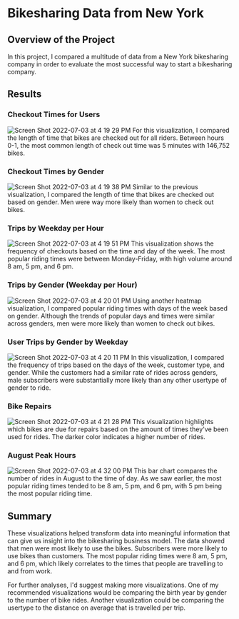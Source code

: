 # Bikesharing Data from New York


## Overview of the Project
In this project, I compared a multitude of data from a New York bikesharing company in order to evaluate the most successful way to start a bikesharing company.


## Results

### Checkout Times for Users
![Screen Shot 2022-07-03 at 4 19 29 PM](https://user-images.githubusercontent.com/101145419/177059387-d3de6b83-d991-423c-9d32-576e3f6c4a98.png)
For this visualization, I compared the length of time that bikes are checked out for all riders. Between hours 0-1, the most common length of check out time was 5 minutes with 146,752 bikes.

### Checkout Times by Gender
![Screen Shot 2022-07-03 at 4 19 38 PM](https://user-images.githubusercontent.com/101145419/177059419-7263184a-ce11-44e8-86ab-4c35dec2a13f.png)
Similar to the previous visualization, I compared the length of time that bikes are checked out based on gender. Men were way more likely than women to check out bikes.

### Trips by Weekday per Hour
![Screen Shot 2022-07-03 at 4 19 51 PM](https://user-images.githubusercontent.com/101145419/177059446-290d2717-a86f-46e3-9870-aebd267498f8.png)
This visualization shows the frequency of checkouts based on the time and day of the week. The most popular riding times were between Monday-Friday, with high volume around 8 am, 5 pm, and 6 pm. 

### Trips by Gender (Weekday per Hour)
![Screen Shot 2022-07-03 at 4 20 01 PM](https://user-images.githubusercontent.com/101145419/177059465-502c7276-92d1-4ad8-8762-65dc8467858a.png)
Using another heatmap visualization, I compared popular riding times with days of the week based on gender. Although the trends of popular days and times were similar across genders, men were more likely than women to check out bikes.

### User Trips by Gender by Weekday
![Screen Shot 2022-07-03 at 4 20 11 PM](https://user-images.githubusercontent.com/101145419/177059479-3741a772-4e03-4e44-9db9-70dd977184a1.png)
In this visualization, I compared the frequency of trips based on the days of the week, customer type, and gender. While the customers had a similar rate of rides across genders, male subscribers were substantially more likely than any other usertype of gender to ride.

### Bike Repairs
![Screen Shot 2022-07-03 at 4 21 28 PM](https://user-images.githubusercontent.com/101145419/177059498-9bb57244-265a-43d9-bed4-6ef0b5f88228.png)
This visualization highlights which bikes are due for repairs based on the amount of times they've been used for rides. The darker color indicates a higher number of rides.

### August Peak Hours
![Screen Shot 2022-07-03 at 4 32 00 PM](https://user-images.githubusercontent.com/101145419/177059517-75b0bb73-995f-4e43-9caf-64cd64058c92.png)
This bar chart compares the number of rides in August to the time of day. As we saw earlier, the most popular riding times tended to be 8 am, 5 pm, and 6 pm, with 5 pm being the most popular riding time.


## Summary
These visualizations helped transform data into meaningful information that can give us insight into the bikesharing business model. The data showed that men were most likely to use the bikes. Subscribers were more likely to use bikes than customers. The most popular riding times were 8 am, 5 pm, and 6 pm, which likely correlates to the times that people are travelling to and from work. 

For further analyses, I'd suggest making more visualizations. One of my recommended visualizations would be comparing the birth year by gender to the number of bike rides. Another visualization could be comparing the usertype to the distance on average that is travelled per trip.
